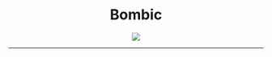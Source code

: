 <h1 align="center">Bombic</h1>
<div align="center"><img src="https://play-static.unity.com/20231102/p/images/3bd32e61-e306-4a01-beae-a346f5a16480_____qweqe__.png" align="center"/></div>
<hr>
